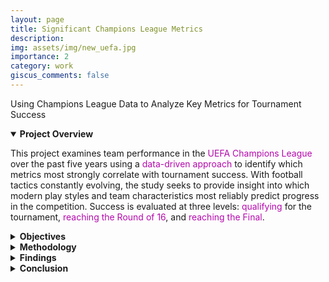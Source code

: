 ```yaml
---
layout: page
title: Significant Champions League Metrics
description: 
img: assets/img/new_uefa.jpg
importance: 2
category: work
giscus_comments: false
---
```


Using Champions League Data to Analyze Key Metrics for Tournament Success 


<!-- PROJECT OVERVIEW -->
<details open>
  <summary><strong>Project Overview</strong></summary>
  <p>
    This project examines team performance in the <span style="color: #b509ac;">UEFA Champions League</span> over the past five years using a <span style="color: #b509ac;">data-driven approach</span> to identify which metrics most strongly correlate with tournament success. With football tactics constantly evolving, the study seeks to provide insight into which modern play styles and team characteristics most reliably predict progress in the competition. Success is evaluated at three levels: <span style="color: #b509ac;">qualifying</span> for the tournament, <span style="color: #b509ac;">reaching the Round of 16</span>, and <span style="color: #b509ac;">reaching the Final</span>.
  </p>
</details>

<!-- OBJECTIVES -->
<details>
  <summary><strong>Objectives</strong></summary>
  <ul>
    <li>To determine which <span style="color: #b509ac;">performance metrics</span> correlate most strongly with success in the UEFA Champions League</li>
    <li>To test hypotheses regarding the importance of <span style="color: #b509ac;">offensive metrics</span> such as expected goals (xG), possession, and progression</li>
    <li>To evaluate whether <span style="color: #b509ac;">average team age</span> has a measurable effect on tournament outcomes</li>
    <li>To apply <span style="color: #b509ac;">statistical and predictive models</span> (e.g., bootstrapping and logistic regression) for deeper analysis</li>
  </ul>
</details>

<!-- METHODOLOGY -->
<details>
  <summary><strong>Methodology</strong></summary>
  <p>
    To explore which metrics contribute most to success in the UEFA Champions League, we began by collecting and merging five years' worth of team-level data from <span style="color: #b509ac;">FBref.com</span>. This dataset included over 35 variables such as <span style="color: #b509ac;">possession percentage</span>, <span style="color: #b509ac;">expected goals (xG)</span>, <span style="color: #b509ac;">progressive actions</span>, and <span style="color: #b509ac;">average team age</span> for each participating team.
  </p>
  <p>
    We defined three levels of tournament success: qualifying for the Champions League, advancing to the Round of 16, and reaching the Final. Our analysis focused on four key metrics:
  </p>
  <ul>
    <li><span style="color: #b509ac;">Expected Goals (xG)</span></li>
    <li><span style="color: #b509ac;">Possession (%)</span></li>
    <li><span style="color: #b509ac;">Progressive Carries and Passes</span></li>
    <li><span style="color: #b509ac;">Average Team Age</span></li>
  </ul>
  <p>For each of these metrics, we performed the following steps:</p>
  <ol>
    <li><span style="color: #b509ac;">Descriptive Analysis</span> – We calculated means, variances, and distributions.</li>
    <li><span style="color: #b509ac;">Bootstrapping</span> – We generated 1,000 bootstrap samples to estimate confidence intervals.</li>
    <li><span style="color: #b509ac;">Correlation Analysis</span> – We computed correlation coefficients to assess associations.</li>
    <li><span style="color: #b509ac;">Logistic Regression</span> – We modeled how each metric influenced tournament progression.</li>
  </ol>
</details>

<!-- FINDINGS -->
<details>
  <summary><strong>Findings</strong></summary>

  <!-- xG -->
  <details>
    <summary><strong>Expected Goals (xG)</strong></summary>
    <ul>
      <li>Strong indicator of success, especially for <span style="color: #b509ac;">reaching the Round of 16</span> (correlation ≈ 0.57)</li>
      <li>Finalist teams averaged over <span style="color: #b509ac;">2 xG per game</span></li>
      <li>Logistic regression: finalists had ~<span style="color: #b509ac;">2.31 xG/game</span></li>
    </ul>
  </details>

  <!-- Possession -->
  <details>
    <summary><strong>Possession</strong></summary>
    <ul>
      <li>Average tournament possession: <span style="color: #b509ac;">49.2%</span></li>
      <li>Positive correlation between possession and xG (<span style="color: #b509ac;">r ≈ 0.65</span>)</li>
      <li>Each 1% increase in possession raised odds of Round of 16 by <span style="color: #b509ac;">15%</span>, Final by <span style="color: #b509ac;">5%</span></li>
    </ul>
    <div class="row">
      <div class="col-sm mt-3 mt-md-0" style="max-width: 500px; margin: 0 auto;">
        {% include figure.liquid loading="eager" path="assets/img/poss.png" title="Possession vs Expected Goals" class="img-fluid rounded z-depth-1" %}
      </div>
    </div>
    <div class="caption text-center">
      Teams with higher possession tended to generate more expected goals and achieve deeper tournament runs.
    </div>
  </details>

  <!-- Progressive Carries and Passes -->
  <details>
    <summary><strong>Progressive Carries and Passes</strong></summary>
    <ul>
      <li>Finalist teams: >250 progressive carries, >500 progressive passes</li>
      <li>Higher progression rates associated with xG between <span style="color: #b509ac;">1.5–2.5</span></li>
      <li>Regression confirmed positive impact on progression</li>
    </ul>
    <div class="row">
      <div class="col-sm mt-3 mt-md-0" style="max-width: 500px; margin: 0 auto;">
        {% include figure.liquid loading="eager" path="assets/img/prgc.png" title="Progressive Carries" class="img-fluid rounded z-depth-1" %}
      </div>
    </div>
    <div class="caption text-center">
      Progressive carries (PrgC) were significantly higher among top-performing teams.
    </div>

    <div class="row">
      <div class="col-sm mt-3 mt-md-0" style="max-width: 500px; margin: 0 auto;">
        {% include figure.liquid loading="eager" path="assets/img/prgp.png" title="Progressive Passes" class="img-fluid rounded z-depth-1" %}
      </div>
    </div>
    <div class="caption text-center">
      Teams reaching the finals completed more than 500 progressive passes on average.
    </div>
  </details>

  <!-- Average Team Age -->
  <details>
    <summary><strong>Average Team Age</strong></summary>
    <ul>
      <li>Mean age: ~<span style="color: #b509ac;">26 years</span></li>
      <li>Slight positive correlation with xG (r ≈ 0.2), but not statistically significant</li>
      <li>Confidence interval for age coefficient included zero</li>
    </ul>
    <div class="row">
      <div class="col-sm mt-3 mt-md-0" style="max-width: 500px; margin: 0 auto;">
        {% include figure.liquid loading="eager" path="assets/img/age.png" title="Team Age Distribution" class="img-fluid rounded z-depth-1" %}
      </div>
    </div>
    <div class="caption text-center">
      While most finalists had players aged 26–28, age was not a strong predictor of tournament success.
    </div>
  </details>
</details>

<!-- CONCLUSION -->
<details>
  <summary><strong>Conclusion</strong></summary>
  <p>
    <span style="color: #b509ac;">Expected goals</span>, <span style="color: #b509ac;">possession</span>, and <span style="color: #b509ac;">progressive actions</span> are meaningful indicators of success in the Champions League. <span style="color: #b509ac;">Age</span> appears less predictive, emphasizing the value of <span style="color: #b509ac;">tactical execution</span> over demographic factors. The combination of <span style="color: #b509ac;">bootstrapping</span> and <span style="color: #b509ac;">regression modeling</span> provided robust insights, showing that <span style="color: #b509ac;">high-quality offensive output</span> and <span style="color: #b509ac;">ball control</span> are vital for tournament success.
  </p>
</details>
